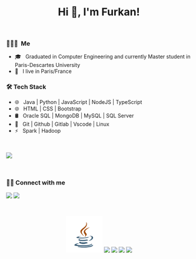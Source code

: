 
<!--
**Furkan9528/Furkan9528** is a ✨ _special_ ✨ repository because its `README.md` (this file) appears on your GitHub profile.

Here are some ideas to get you started:

- 🔭 I’m currently working on ...
- 🌱 I’m currently learning ...
- 👯 I’m looking to collaborate on ...
- 🤔 I’m looking for help with ...
- 💬 Ask me about ...
- 📫 How to reach me: ...
- 😄 Pronouns: ...
- ⚡ Fun fact: ...
-->


<h1 align="center">Hi 👋, I'm  Furkan!</h1>
<br>


<h3> 👨🏻‍💻 &nbsp;Me </h3>

- 🎓 &nbsp; Graduated in Computer Engineering and currently Master student in Paris-Descartes University 
- 💼 &nbsp; I live in Paris/France 

<h3>🛠 Tech Stack</h3>

- 🌐 &nbsp; Java | Python | JavaScript | NodeJS | TypeScript
- 🌐 &nbsp; HTML | CSS  | Bootstrap 
- 🛢 &nbsp; Oracle SQL | MongoDB | MySQL | SQL Server
- 🔧 &nbsp; Git | Github | Gitlab | Vscode | Linux
- ⚡ &nbsp; Spark  | Hadoop


<br>

![](https://komarev.com/ghpvc/?username=furkan9528)

<br>

<p>
   <h3> 🤝🏻 Connect with me </h3>
  <a href="mailto:furkankara.9528@gmail.com?subject=[GitHub]%20🔥%20profile%20contact&body=Hello"><img src="https://img.shields.io/badge/e‑mail-D14836.svg?style=for-the-badge&logo=GMail&logoColor=white"/></a>
  <a href="https://www.linkedin.com/in/kara-furkan/"><img src="https://img.shields.io/badge/linkedin-0077B5.svg?style=for-the-badge&logo=linkedin&logoColor=white"/></a>
</p>

<br>
<p align="center">
   <img src="https://raw.githubusercontent.com/Deathopex/Deathopex/main/java.gif" width="100">
   <img src="https://i.giphy.com/media/LMt9638dO8dftAjtco/200.webp" width="100">
   <img src="https://media3.giphy.com/media/ln7z2eWriiQAllfVcn/200w.webp" width="100">
   <img src="https://i.giphy.com/media/KzJkzjggfGN5Py6nkT/200.webp" width="100">
   <img src="https://i.giphy.com/media/IdyAQJVN2kVPNUrojM/200.webp" width="100"><br><br>
</p>
<br>
<br>

